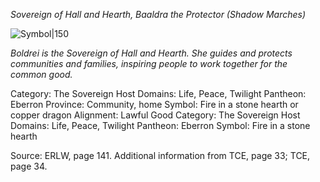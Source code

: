 *Sovereign of Hall and Hearth, Baaldra the Protector (Shadow Marches)*

![Symbol|150](fireplace-delapouite.svg)

*Boldrei is the Sovereign of Hall and Hearth. She guides and protects communities and families, inspiring people to work together for the common good.*

Category: The Sovereign Host
Domains: Life, Peace, Twilight
Pantheon: Eberron
Province: Community, home
Symbol: Fire in a stone hearth or copper dragon
Alignment: Lawful Good
Category: The Sovereign Host
Domains: Life, Peace, Twilight
Pantheon: Eberron
Symbol: Fire in a stone hearth

Source: ERLW, page 141. Additional information from TCE, page 33; TCE, page 34.
